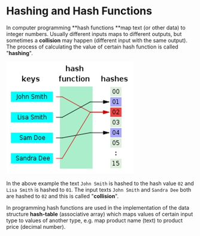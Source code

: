 # Hashing and Hash Functions

In computer programming **hash functions **map text \(or other data\) to integer numbers. Usually different inputs maps to different outputs, but sometimes a **collision** may happen \(different input with the same output\). The process of calculating the value of certain hash function is called "**hashing**".

![](/assets/hash-function.jpg)

In the above example the text `John Smith` is hashed to the hash value `02` and `Lisa Smith` is hashed to `01`. The input texts `John Smith` and `Sandra Dee` both are hashed to `02` and this is called "**collision**".

In programming hash functions are used in the implementation of the data structure **hash-table** \(associative array\) which maps values of certain input type to values of another type, e.g. map product name \(text\) to product price \(decimal number\).

